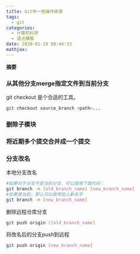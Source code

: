 ```yaml
---
title: Git中一些操作收录
tags:
  - git
categories:
  - 计算机科学
  - 语法模板
date: 2020-01-19 00:44:33
mathjax:
---
```

**摘要**
<!--more-->

### 

### 从其他分支merge指定文件到当前分支

git checkout 是个合适的工具。

```bash
git checkout source_branch <path>...
```

### 删除子模块

### 将近期多个提交合并成一个提交

### 分支改名

本地分支改名

```bash
#如果对于分支不是当前分支，可以使用下面代码：
git branch -m [old_branch_name] [new_branch_name]
#如果是当前，那么可以使用加上新名字
git branch -m [new_branch_name]
```

删除远程仓库分支

```bash
git push origin :[old_branch_name]
```

将改名后的分支push到远程

```bash
git push origin [new_branch_name]
```

